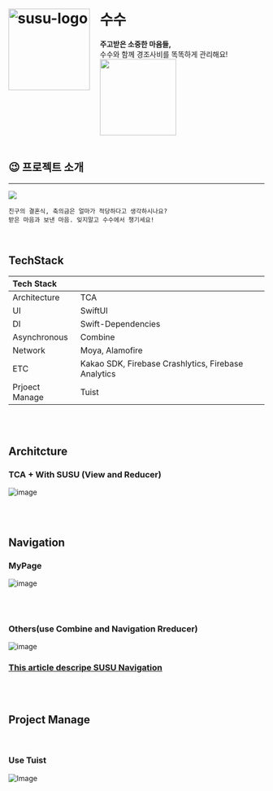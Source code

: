 # <img width="160" style="margin-right: 20px" align=left alt="susu-logo" src="https://github.com/ok-su-su/.github/assets/67852689/0111afbf-fc8f-4693-b022-1af946fdf2cf"/> 수수

**주고받은 소중한 마음들,** <br/>
수수와 함께 경조사비를 똑똑하게 관리해요!<br/>
</a>
<a href="https://apps.apple.com/kr/app/%EC%88%98%EC%88%98-susu/id6503701515?l=en-GB" target="_blank">
<img style="margin-right: 0px" src="https://developer.apple.com/news/images/download-on-the-app-store-badge.png" width="150" />
</a>
   <br/><br/>

## 😉 프로젝트 소개

<hr>
<img src="https://github.com/YAPP-Github/oksusu-susu-android/assets/69582122/ed04eee2-7c77-42b2-98e7-21154975418b"/>

```
친구의 결혼식, 축의금은 얼마가 적당하다고 생각하시나요?
받은 마음과 보낸 마음. 잊지말고 수수에서 챙기세요!
```

<br>

[//]: # (## 💫 주요 기능 소개)

[//]: # (<hr>)

[//]: # (발표 ppt 내용 보고 추가 예정)



## TechStack

| Tech Stack    |                                                     |
|:--------------|:----------------------------------------------------|
| Architecture  | TCA                                                 |
| UI            | SwiftUI                                             |
| DI            | Swift-Dependencies                                  |
| Asynchronous  | Combine                                             |
| Network       | Moya, Alamofire                                     |
| ETC           | Kakao SDK, Firebase Crashlytics, Firebase Analytics |
| Prjoect Manage| Tuist                                               |



<br/><br/>

## Architcture

### TCA + With SUSU (View and Reducer)

![image](https://github.com/user-attachments/assets/f82105a6-f2fb-421d-95ae-c30d8f08e26d)

<br/><br/>

## Navigation 

### MyPage
![image](https://github.com/user-attachments/assets/9f38f52d-67fa-45f2-a9a8-1f74be493d30)

<br/><br/>

### Others(use Combine and Navigation Rreducer)

![image](https://github.com/user-attachments/assets/60dd5bea-a9c1-4ee8-b8e2-c0b0da033427)


### [This article descripe SUSU Navigation](https://velog.io/@seemaster300/SUSU-수수앱에서-Navigation-방식을-정의하기-TCA-With-Navigation)
 
<br/><br/>



## Project Manage

<br>

### Use Tuist 

![Image](https://github.com/ok-su-su/iOS/blob/feature/384/graph.png?raw=true)

<br/><br/>

